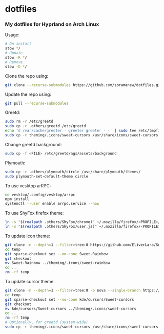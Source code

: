 # dotfiles

### My dotfiles for Hyprland on Arch Linux

Usage:

```sh
# On install
stow */
# Update
stow -R */
# Remove
stow -D */
```

Clone the repo using:

```sh
git clone --recurse-submodules https://github.com/soramanew/dotfiles.git
```

Update the repo using:

```sh
git pull --recurse-submodules
```

Greetd:

```sh
sudo rm -r /etc/greetd
sudo cp -r .others/greetd /etc/greetd
echo 'd /var/cache/greeter - greeter greeter - -' | sudo tee /etc/tmpfiles.d/greeter.conf
sudo cp -r theming/.icons/sweet-cursors /usr/share/icons/sweet-cursors
```

Change greetd background:

```sh
sudo cp -f <FILE> /etc/greetd/ags/assets/background
```

Plymouth:

```sh
sudo cp -r .others/plymouth/circle /usr/share/plymouth/themes/
sudo plymouth-set-default-theme circle
```

To use vesktop arRPC:

```sh
cd vesktop/.config/vesktop/arrpc
npm install
systemctl --user enable arrpc.service --now
```

To use ShyFox firefox theme:

```sh
ln -s "$(realpath .others/ShyFox/chrome)" ~/.mozilla/firefox/<PROFILE>/
ln -s "$(realpath .others/ShyFox/user.js)" ~/.mozilla/firefox/<PROFILE>/
```

To update icon theme:

```sh
git clone -n --depth=1 --filter=tree:0 https://github.com/EliverLara/Sweet-folders.git temp
cd temp
git sparse-checkout set --no-cone Sweet-Rainbow
git checkout
mv Sweet-Rainbow ../theming/.icons/sweet-rainbow
cd ..
rm -rf temp
```

To update cursor theme:

```sh
git clone -n --depth=1 --filter=tree:0 -b nova --single-branch https://github.com/EliverLara/Sweet.git temp
cd temp
git sparse-checkout set --no-cone kde/cursors/Sweet-cursors
git checkout
mv kde/cursors/Sweet-cursors ../theming/.icons/sweet-cursors
cd ..
rm -rf temp
# Optionally, for greetd (system-wide)
sudo cp -r theming/.icons/sweet-cursors /usr/share/icons/sweet-cursors
```
